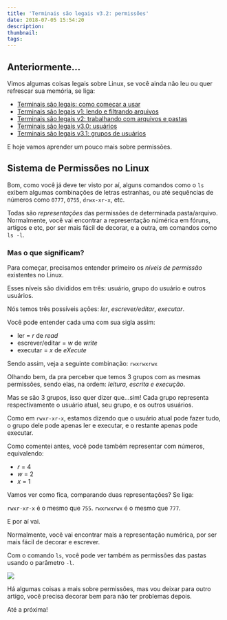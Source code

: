 ```yaml
---
title: 'Terminais são legais v3.2: permissões'
date: 2018-07-05 15:54:20
description:
thumbnail:
tags:
---
```



## Anteriormente...

Vimos algumas coisas legais sobre Linux, se você ainda não leu ou quer refrescar sua memória, se liga:

- [Terminais são legais: como começar a usar ](/terminais-sao-legais-como-comecar-a-usar)
- [Terminais são legais v1: lendo e filtrando arquivos](/terminais-sao-legais-v1-lendo-e-filtrando-arquivos/)
- [Terminais são legais v2: trabalhando com arquivos e pastas](/terminais-sao-legais-v2-pastas/)
- [Terminais são legais v3.0: usuários](/terminais-sao-legais-v3-usuarios/)
- [Terminais são legais v3.1: grupos de usuários](/terminais-sao-legais-v3-1-grupos-de-usuarios/)

E hoje vamos aprender um pouco mais sobre permissões.

## Sistema de Permissões no Linux

Bom, como você já deve ter visto por aí, alguns comandos como o `ls` exibem algumas combinações de letras estranhas, ou até sequências de números como `0777`, `0755`, `drwx-xr-x`, etc. 

Todas são *representações* das permissões de determinada pasta/arquivo. Normalmente, você vai encontrar a representação númérica em fóruns, artigos e etc, por ser mais fácil de decorar, e a outra, em comandos como `ls -l`.

### Mas o que significam?

Para começar, precisamos entender primeiro os *níveis de permissão* existentes no Linux.

Esses níveis são divididos em três: usuário, grupo do usuário e outros usuários.

Nós temos três possíveis ações: *ler*, *escrever/editar*, *executar*. 

Você pode entender cada uma com sua sigla assim:

- ler = *r* de _read_
- escrever/editar = *w* de _write_
- executar = *x* de _eXecute_

Sendo assim, veja a seguinte combinação: `rwxrwxrwx`

Olhando bem, da pra perceber que temos 3 grupos com as mesmas permissões, sendo elas, na ordem: *leitura, escrita e execução*.

Mas se são 3 grupos, isso quer dizer que...sim! Cada grupo representa respectivamente o usuário atual, seu grupo, e os outros usuários.

Como em `rwxr-xr-x`, estamos dizendo que o usuário atual pode fazer tudo, o grupo dele pode apenas ler e executar, e o restante apenas pode executar.

Como comentei antes, você pode também representar com números, equivalendo:

- *r* = 4
- *w* = 2
- *x* = 1

Vamos ver como fica, comparando duas representações? Se liga:

`rwxr-xr-x` é o mesmo que `755`.
`rwxrwxrwx` é o mesmo que `777`.

E por aí vai.

Normalmente, você vai encontrar mais a representação numérica, por ser mais fácil de decorar e escrever.

Com o comando `ls`, você pode ver também as permissões das pastas usando o parâmetro `-l`. 

![](ls-l.png)

Há algumas coisas a mais sobre permissões, mas vou deixar para outro artigo, você precisa decorar bem para não ter problemas depois. 


Até a próxima!
